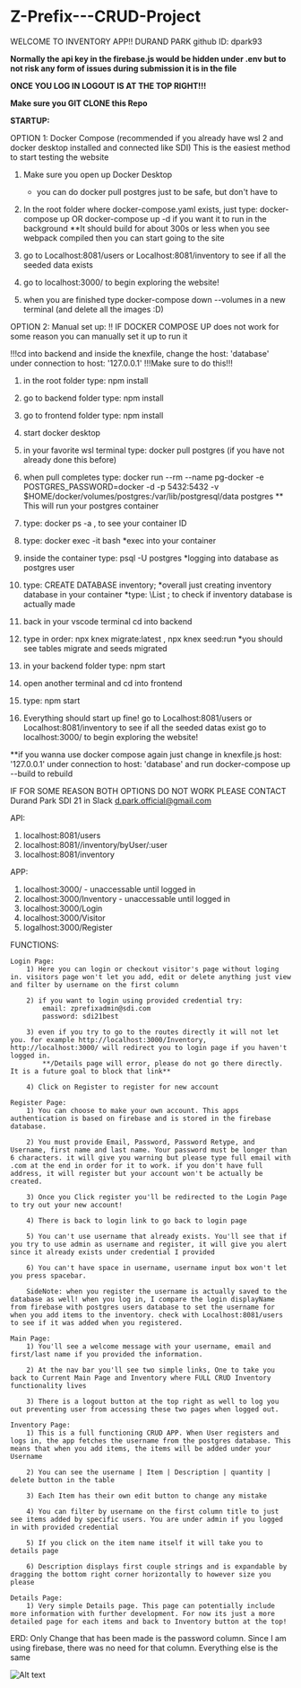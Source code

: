 # Z-Prefix---CRUD-Project

WELCOME TO INVENTORY APP!!
DURAND PARK github ID: dpark93

**Normally the api key in the firebase.js would be hidden under .env but to not risk any form of issues during submission it is in the file**

**ONCE YOU LOG IN LOGOUT IS AT THE TOP RIGHT!!!**

**Make sure you GIT CLONE this Repo**

**STARTUP:**

OPTION 1: Docker Compose (recommended if you already have wsl 2 and docker desktop installed and connected like SDI)
This is the easiest method to start testing the website
1) Make sure you open up Docker Desktop
    - you can do docker pull postgres just to be safe, but don't have to
2) In the root folder where docker-compose.yaml exists, just type: docker-compose up  OR  docker-compose up -d if you want it to run in the background
    **It should build for about 300s or less when you see webpack compiled then you can start going to the site
3) go to Localhost:8081/users or Localhost:8081/inventory to see if all the seeded data exists
4) go to localhost:3000/ to begin exploring the website!

5) when you are finished type docker-compose down --volumes in a new terminal (and delete all the images :D)


OPTION 2: Manual set up: !! IF DOCKER COMPOSE UP does not work for some reason you can manually set it up to run it

!!!cd into backend and inside the knexfile, change the host: 'database' under connection to host: '127.0.0.1' !!!Make sure to do this!!!
1) in the root folder type: npm install
2) go to backend folder type: npm install
3) go to frontend folder type: npm install
4) start docker desktop
5) in your favorite wsl terminal type: docker pull postgres (if you have not already done this before)
6) when pull completes type: docker run --rm --name pg-docker -e POSTGRES_PASSWORD=docker -d -p 5432:5432 -v $HOME/docker/volumes/postgres:/var/lib/postgresql/data postgres
    ** This will run your postgres container
7) type: docker ps -a , to see your container ID
8) type: docker exec -it <container ID> bash 
    *exec into your container
9) inside the container type: psql -U postgres
    *logging into database as postgres user
10) type: CREATE DATABASE inventory; 
    *overall just creating inventory database in your container
    *type: \List ; to check if inventory database is actually made

12) back in your vscode terminal cd into backend
13) type in order: npx knex migrate:latest , npx knex seed:run
    *you should see tables migrate and seeds migrated
14) in your backend folder type: npm start
15) open another terminal and cd into frontend
16) type: npm start

17) Everything should start up fine!
        go to Localhost:8081/users or Localhost:8081/inventory to see if all the seeded datas exist
        go to localhost:3000/ to begin exploring the website!


**if you wanna use docker compose again just change in knexfile.js host: '127.0.0.1' under connection to host: 'database' and run docker-compose up --build to rebuild

IF FOR SOME REASON BOTH OPTIONS DO NOT WORK PLEASE CONTACT 
Durand Park SDI 21 in Slack
d.park.official@gmail.com


API:
1) localhost:8081/users
2) localhost:8081//inventory/byUser/:user
3) localhost:8081/inventory

APP:
1) localhost:3000/ - unaccessable until logged in
2) localhost:3000/Inventory - unaccessable until logged in
3) localhost:3000/Login
4) localhost:3000/Visitor
5) logalhost:3000/Register


FUNCTIONS:

    Login Page:
        1) Here you can login or checkout visitor's page without loging in. visitors page won't let you add, edit or delete anything just view and filter by username on the first column

        2) if you want to login using provided credential try:
            email: zprefixadmin@sdi.com
            password: sdi21best

        3) even if you try to go to the routes directly it will not let you. for example http://localhost:3000/Inventory, http://localhost:3000/ will redirect you to login page if you haven't logged in.
            **/Details page will error, please do not go there directly. It is a future goal to block that link**

        4) Click on Register to register for new account

    Register Page:
        1) You can choose to make your own account. This apps authentication is based on firebase and is stored in the firebase database. 
        
        2) You must provide Email, Password, Password Retype, and Username, first name and last name. Your password must be longer than 6 characters. it will give you warning but please type full email with .com at the end in order for it to work. if you don't have full address, it will register but your account won't be actually be created.

        3) Once you Click register you'll be redirected to the Login Page to try out your new account!

        4) There is back to login link to go back to login page

        5) You can't use username that already exists. You'll see that if you try to use admin as username and register, it will give you alert since it already exists under credential I provided

        6) You can't have space in username, username input box won't let you press spacebar.

        SideNote: when you register the username is actually saved to the database as well! when you log in, I compare the login displayName from firebase with postgres users database to set the username for when you add items to the inventory. check with Localhost:8081/users to see if it was added when you registered.

    Main Page:
        1) You'll see a welcome message with your username, email and first/last name if you provided the information. 

        2) At the nav bar you'll see two simple links, One to take you back to Current Main Page and Inventory where FULL CRUD Inventory functionality lives

        3) There is a logout button at the top right as well to log you out preventing user from accessing these two pages when logged out.

    Inventory Page:
        1) This is a full functioning CRUD APP. When User registers and logs in, the app fetches the username from the postgres database. This means that when you add items, the items will be added under your Username

        2) You can see the username | Item | Description | quantity | delete button in the table

        3) Each Item has their own edit button to change any mistake

        4) You can filter by username on the first column title to just see items added by specific users. You are under admin if you logged in with provided credential

        5) If you click on the item name itself it will take you to details page

        6) Description displays first couple strings and is expandable by dragging the bottom right corner horizontally to however size you please

    Details Page:
        1) Very simple Details page. This page can potentially include more information with further development. For now its just a more detailed page for each items and back to Inventory button at the top!

ERD: Only Change that has been made is the password column. Since I am using firebase, there was no need for that column. Everything else is the same

![Alt text](ERD.png)

